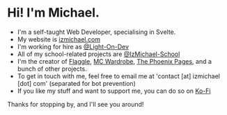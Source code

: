 # Hi! I'm Michael.

- I'm a self-taught Web Developer, specialising in Svelte.
- My website is [izmichael.com](https://izmichael.com)
- I'm working for hire as [@Light-On-Dev](https://github.com/Light-On-Dev)
- All of my school-related projects are [@IzMichael-School](https://github.com/IzMichael-School)
- I'm the creator of [Flaggle](https://flaggle.izmichael.com/), [MC Wardrobe](https://mc-wardrobe.izmichael.com/), [The Phoenix Pages](https://phoenix-pages.izmichael.com/), and a bunch of other projects.
- To get in touch with me, feel free to email me at 'contact [at] izmichael [dot] com' (separated for bot prevention)
- If you like my stuff and want to support me, you can do so on [Ko-Fi](https://ko-fi.com/izmichael)

Thanks for stopping by, and I'll see you around!
